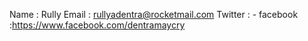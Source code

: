   
  
  Name    	: Rully
  Email   	: rullyadentra@rocketmail.com
  Twitter 	: -
  facebook	:https://www.facebook.com/dentramaycry
